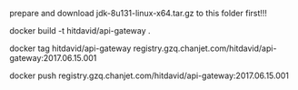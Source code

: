 prepare and download jdk-8u131-linux-x64.tar.gz to this folder first!!!
 
docker build -t hitdavid/api-gateway .

docker tag hitdavid/api-gateway registry.gzq.chanjet.com/hitdavid/api-gateway:2017.06.15.001

docker push registry.gzq.chanjet.com/hitdavid/api-gateway:2017.06.15.001 


